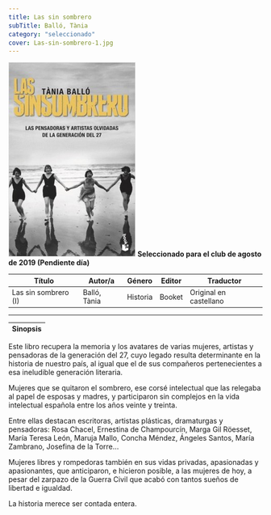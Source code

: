 ```yaml
---
title: Las sin sombrero
subTitle: Balló, Tània
category: "seleccionado"
cover: Las-sin-sombrero-1.jpg
---
```

!["Imagen no encontrada"](Las-sin-sombrero-1.jpg)
**__Seleccionado para el club de agosto de 2019 (Pendiente día)__**

Título | Autor/a | Género | Editor | Traductor |
------ | ------- | ------ | ------ | --------- |
Las sin sombrero (I) | Balló, Tània | Historia | Booket | Original en castellano|
***
|Sinopsis|
|--------|
Este libro recupera la memoria y los avatares de varias mujeres, artistas y pensadoras de la generación del 27, cuyo legado resulta determinante en la historia de nuestro país, al igual que el de sus compañeros pertenecientes a esa ineludible generación literaria. 

Mujeres que se quitaron el sombrero, ese corsé intelectual que las relegaba al papel de esposas y madres, y participaron sin complejos en la vida intelectual española entre los años veinte y treinta.

Entre ellas destacan escritoras, artistas plásticas, dramaturgas y pensadoras: Rosa Chacel, Ernestina de Champourcín, Marga Gil Röesset, María Teresa León, Maruja Mallo, Concha Méndez, Ángeles Santos, María Zambrano, Josefina de la Torre… 

Mujeres libres y rompedoras también en sus vidas privadas, apasionadas y apasionantes, que anticiparon, e hicieron posible, a las mujeres de hoy, a pesar del zarpazo de la Guerra Civil que acabó con tantos sueños de libertad e igualdad.

La historia merece ser contada entera.